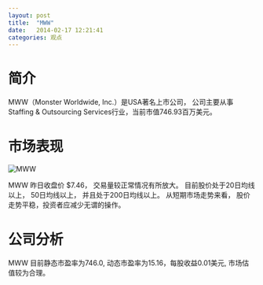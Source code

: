 ```yaml
---
layout: post
title:  "MWW"
date:   2014-02-17 12:21:41
categories: 观点
---
```


# 简介
MWW（Monster Worldwide, Inc.）是USA著名上市公司，
公司主要从事Staffing & Outsourcing Services行业，当前市值746.93百万美元。

# 市场表现

![MWW](http://finviz.com/chart.ashx?t=MWW&ty=c&ta=1&p=d&s=l)

MWW 昨日收盘价 $7.46，
交易量较正常情况有所放大。
目前股价处于20日均线以上，
50日均线以上，
并且处于200日均线以上。
从短期市场走势来看，
股价走势平稳，投资者应减少无谓的操作。

# 公司分析
MWW 目前静态市盈率为746.0, 动态市盈率为15.16，每股收益0.01美元,
市场估值较为合理。
